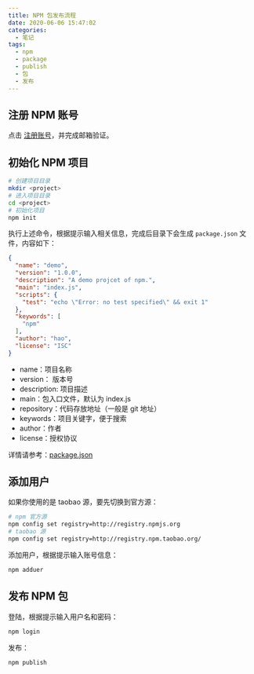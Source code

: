 ```yaml
---
title: NPM 包发布流程
date: 2020-06-06 15:47:02
categories:
  - 笔记
tags: 
  - npm
  - package
  - publish
  - 包
  - 发布
---
```

## 注册 NPM 账号

点击 [注册账号](https://www.npmjs.com/signup)，并完成邮箱验证。

## 初始化 NPM 项目

```sh
# 创建项目目录
mkdir <project>
# 进入项目目录
cd <project>
# 初始化项目
npm init
```

执行上述命令，根据提示输入相关信息，完成后目录下会生成 `package.json` 文件，内容如下：

```json
{
  "name": "demo",
  "version": "1.0.0",
  "description": "A demo projcet of npm.",
  "main": "index.js",
  "scripts": {
    "test": "echo \"Error: no test specified\" && exit 1"
  },
  "keywords": [
    "npm"
  ],
  "author": "hao",
  "license": "ISC"
}
```

- name：项目名称
- version： 版本号
- description: 项目描述
- main：包入口文件，默认为 index.js
- repository：代码存放地址（一般是 git 地址）
- keywords：项目关键字，便于搜索
- author：作者
- license：授权协议

详情请参考：[package.json](https://docs.npmjs.com/files/package.json)

## 添加用户

如果你使用的是 taobao 源，要先切换到官方源：

```sh
# npm 官方源
npm config set registry=http://registry.npmjs.org
# taobao 源
npm config set registry=http://registry.npm.taobao.org/
```

添加用户，根据提示输入账号信息：

```sh
npm adduer
```

## 发布 NPM 包

登陆，根据提示输入用户名和密码：

```sh
npm login
```

发布：

```sh
npm publish
```
